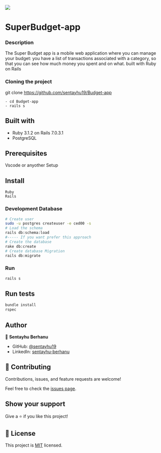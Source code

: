 
![](https://img.shields.io/badge/Microverse-blueviolet)
# SuperBudget-app




### Description 
The Super Budget app is a mobile web application where you can manage your budget: you have a list of transactions associated with a category, so that you can see how much money you spent and on what. built with Ruby on Rails



### Cloning the project

 git clone https://github.com/sentayhu19/Budget-app <Your-Build-Directory>
``` 
- cd Budget-app
- rails s
```


## Built with
- Ruby 3.1.2 on Rails 7.0.3.1
- PostgreSQL

## Prerequisites

Vscode or anyother
Setup

## Install
    Ruby
    Rails

### Development Database

```sh
# Create user
sudo -u postgres createuser -e ced00 -s
# Load the schema
rails db:schema:load
#----- If you want prefer this approach
# Create the database
rake db:create
# Create database Migration
rails db:migrate
```

### Run

```sh
rails s
```

## Run tests
```sh
bundle install
rspec
```

## Author

👤 **Sentayhu Berhanu**

- GitHub: [@sentayhu19](https://github.com/sentayhu19)
- LinkedIn: [sentayhu-berhanu](https://www.linkedin.com/in/sentayhu-berhanu-6376579a/)

## 🤝 Contributing

Contributions, issues, and feature requests are welcome!

Feel free to check the [issues page](https://github.com/sentayhu19/Budget-app/issues).

## Show your support

Give a ⭐️ if you like this project!

## 📝 License

This project is [MIT](./MIT.md) licensed.
